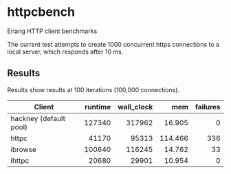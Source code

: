 httpcbench
==========

Erlang HTTP client benchmarks

The current test attempts to create 1000 concurrent https connections to a local server, which
responds after 10 ms.

## Results ##

Results show results at 100 iterations (100,000 connections).

| Client | runtime | wall_clock | mem | failures |
| ------ | --:| --:| ---:| --------:|
| hackney (default pool) | 127340 | 317962 | 16.905 | 0 |
| httpc | 41170 | 95313 | 114.466 | 336 |
| ibrowse | 100640 | 116245 | 14.762 | 33 |
| lhttpc | 20680 | 29901 | 10.954 | 0 |
